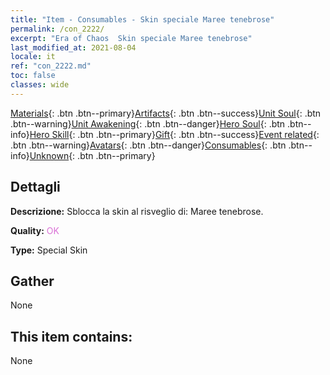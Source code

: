```yaml
---
title: "Item - Consumables - Skin speciale Maree tenebrose"
permalink: /con_2222/
excerpt: "Era of Chaos  Skin speciale Maree tenebrose"
last_modified_at: 2021-08-04
locale: it
ref: "con_2222.md"
toc: false
classes: wide
---
```

 [Materials](/ItemsIT/){: .btn .btn--primary}[Artifacts](/ItemsIT/Artifacts/){: .btn .btn--success}[Unit Soul](/ItemsIT/UnitSoul/){: .btn .btn--warning}[Unit Awakening](/ItemsIT/UnitAwakening/){: .btn .btn--danger}[Hero Soul](/ItemsIT/HeroSoul/){: .btn .btn--info}[Hero Skill](/ItemsIT/HeroSkill/){: .btn .btn--primary}[Gift](/ItemsIT/Gift/){: .btn .btn--success}[Event related](/ItemsIT/Events/){: .btn .btn--warning}[Avatars](/ItemsIT/Avatars/){: .btn .btn--danger}[Consumables](/ItemsIT/Consumables/){: .btn .btn--info}[Unknown](/ItemsIT/Unknown/){: .btn .btn--primary}

## Dettagli
 **Descrizione:** Sblocca la skin al risveglio di: Maree tenebrose.

 **Quality:** <span style="color: #DA70D6">OK</span>

 **Type:** Special Skin

## Gather

  None

## This item contains:

  None

